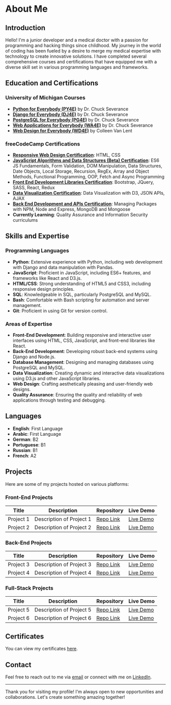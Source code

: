 # About Me

## Introduction

Hello! I'm a junior developer and a medical doctor with a passion for programming and hacking things since childhood. My journey in the world of coding has been fueled by a desire to merge my medical expertise with technology to create innovative solutions. I have completed several comprehensive courses and certifications that have equipped me with a diverse skill set in various programming languages and frameworks.

## Education and Certifications

### University of Michigan Courses

- **[Python for Everybody (PY4E)](https://www.coursera.org/specializations/python)** by Dr. Chuck Severance
- **[Django for Everybody (DJ4E)](https://www.coursera.org/specializations/django)** by Dr. Chuck Severance
- **[PostgreSQL for Everybody (PG4E)](https://www.coursera.org/specializations/postgresql-for-everybody)** by Dr. Chuck Severance
- **[Web Applications for Everybody (WA4E)](https://www.coursera.org/specializations/web-applications)** by Dr. Chuck Severance
- **[Web Design for Everybody (WD4E)](https://www.coursera.org/specializations/web-design)** by Colleen Van Lent

### freeCodeCamp Certifications

- **[Responsive Web Design Certification](https://www.freecodecamp.org/certification/your-username/responsive-web-design)**: HTML, CSS
- **[JavaScript Algorithms and Data Structures (Beta) Certification](https://www.freecodecamp.org/certification/your-username/javascript-algorithms-and-data-structures)**: ES6 JS Fundamentals, Form Validation, DOM Manipulation, Data Structures, Date Objects, Local Storage, Recursion, RegEx, Array and Object Methods, Functional Programming, OOP, Fetch and Async Programming
- **[Front End Development Libraries Certification](https://www.freecodecamp.org/certification/your-username/front-end-development-libraries)**: Bootstrap, JQuery, SASS, React, Redux
- **[Data Visualization Certification](https://www.freecodecamp.org/certification/your-username/data-visualization)**: Data Visualization with D3, JSON APIs, AJAX
- **[Back End Development and APIs Certification](https://www.freecodecamp.org/certification/your-username/back-end-development-and-apis)**: Managing Packages with NPM, Node and Express, MongoDB and Mongoose
- **Currently Learning**: Quality Assurance and Information Security curriculums

## Skills and Expertise

### Programming Languages

- **Python**: Extensive experience with Python, including web development with Django and data manipulation with Pandas.
- **JavaScript**: Proficient in JavaScript, including ES6+ features, and frameworks like React and D3.js.
- **HTML/CSS**: Strong understanding of HTML5 and CSS3, including responsive design principles.
- **SQL**: Knowledgeable in SQL, particularly PostgreSQL and MySQL.
- **Bash**: Comfortable with Bash scripting for automation and server management.
- **Git**: Proficient in using Git for version control.

### Areas of Expertise

- **Front-End Development**: Building responsive and interactive user interfaces using HTML, CSS, JavaScript, and front-end libraries like React.
- **Back-End Development**: Developing robust back-end systems using Django and Node.js.
- **Database Management**: Designing and managing databases using PostgreSQL and MySQL.
- **Data Visualization**: Creating dynamic and interactive data visualizations using D3.js and other JavaScript libraries.
- **Web Design**: Crafting aesthetically pleasing and user-friendly web designs.
- **Quality Assurance**: Ensuring the quality and reliability of web applications through testing and debugging.

## Languages

- **English**: First Language
- **Arabic**: First Language
- **German**: B2
- **Portuguese**: B1
- **Russian**: B1
- **French**: A2

## Projects

Here are some of my projects hosted on various platforms:

### Front-End Projects

| Title | Description | Repository | Live Demo |
|-------|-------------|------------|-----------|
| Project 1 | Description of Project 1 | [Repo Link](https://github.com/your-username/project1) | [Live Demo](https://your-username.github.io/project1) |
| Project 2 | Description of Project 2 | [Repo Link](https://github.com/your-username/project2) | [Live Demo](https://your-username.github.io/project2) |

### Back-End Projects

| Title | Description | Repository | Live Demo |
|-------|-------------|------------|-----------|
| Project 3 | Description of Project 3 | [Repo Link](https://github.com/your-username/project3) | [Live Demo](https://your-username.herokuapp.com/project3) |
| Project 4 | Description of Project 4 | [Repo Link](https://github.com/your-username/project4) | [Live Demo](https://your-username.pythonanywhere.com/project4) |

### Full-Stack Projects

| Title | Description | Repository | Live Demo |
|-------|-------------|------------|-----------|
| Project 5 | Description of Project 5 | [Repo Link](https://github.com/your-username/project5) | [Live Demo](https://your-username.herokuapp.com/project5) |
| Project 6 | Description of Project 6 | [Repo Link](https://github.com/your-username/project6) | [Live Demo](https://your-username.pythonanywhere.com/project6) |

## Certificates

You can view my certificates [here](https://www.your-certificate-link.com).

## Contact

Feel free to reach out to me via [email](mailto:your-email@example.com) or connect with me on [LinkedIn](https://www.linkedin.com/in/your-linkedin-profile).

---

Thank you for visiting my profile! I'm always open to new opportunities and collaborations. Let's create something amazing together!
